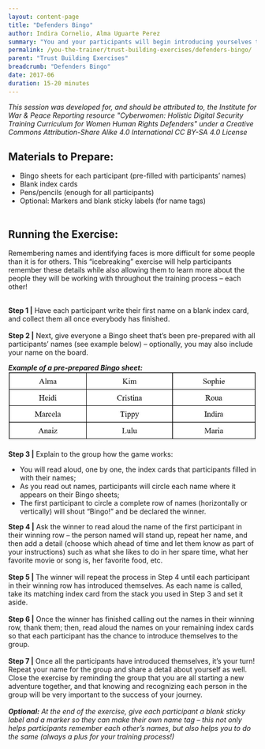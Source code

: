 ```yaml
---
layout: content-page
title: "Defenders Bingo"
author: Indira Cornelio, Alma Uguarte Perez
summary: "You and your participants will begin introducing yourselves to one another in this icebreaker exercise, which is built around an interactive game that encourages participants to get to know each other beyond just names."
permalink: /you-the-trainer/trust-building-exercises/defenders-bingo/
parent: "Trust Building Exercises"
breadcrumb: "Defenders Bingo"
date: 2017-06
duration: 15-20 minutes
---
```

*This session was developed for, and should be attributed to, the Institute for War & Peace Reporting resource "Cyberwomen: Holistic Digital Security Training Curriculum for Women Human Rights Defenders" under a Creative Commons Attribution-Share Alike 4.0 International CC BY-SA 4.0 License*

## Materials to Prepare: 
- Bingo sheets for each participant (pre-filled with participants’ names)
- Blank index cards
- Pens/pencils (enough for all participants)
- Optional: Markers and blank sticky labels (for name tags)
<br><br>

## Running the Exercise:
Remembering names and identifying faces is more difficult for some people than it is for others. This “icebreaking” exercise will help participants remember these details while also allowing them to learn more about the people they will be working with throughout the training process – each other!
<br><br>

**Step 1 |** Have each participant write their first name on a blank index card, and collect them all once everybody has finished.
<br><br>
**Step 2 |** Next, give everyone a Bingo sheet that’s been pre-prepared with all participants’ names (see example below) – optionally, you may also include your name on the board.

***Example of a pre-prepared Bingo sheet:***
<img src="/assets/images/sawa-defenders-bingo-sheet.JPG">
<br><br>
**Step 3 |** Explain to the group how the game works:
- You will read aloud, one by one, the index cards that participants filled in with their names;
- As you read out names, participants will circle each name where it appears on their Bingo sheets;
- The first participant to circle a complete row of names (horizontally or vertically) will shout “Bingo!” and be declared the winner.

**Step 4 |** Ask the winner to read aloud the name of the first participant in their winning row – the person named will stand up, repeat her name, and then add a detail (choose which ahead of time and let them know as part of your instructions) such as what she likes to do in her spare time, what her favorite movie or song is, her favorite food, etc.
<br><br>
**Step 5 |** The winner will repeat the process in Step 4 until each participant in their winning row has introduced themselves. As each name is called, take its matching index card from the stack you used in Step 3 and set it aside.
<br><br>
**Step 6 |** Once the winner has finished calling out the names in their winning row, thank them; then, read aloud the names on your remaining index cards so that each participant has the chance to introduce themselves to the group.
<br><br>
**Step 7 |** Once all the participants have introduced themselves, it’s your turn! Repeat your name for the group and share a detail about yourself as well. Close the exercise by reminding the group that you are all starting a new adventure together, and that knowing and recognizing each person in the group will be very important to the success of your journey.
<br><br>
***Optional:*** *At the end of the exercise, give each participant a blank sticky label and a marker so they can make their own name tag – this not only helps participants remember each other’s names, but also helps you to do the same (always a plus for your training process!)*
